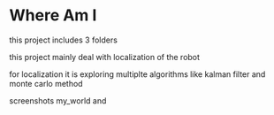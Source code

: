# Where Am I


this project includes 3 folders

this project mainly deal with localization of the robot

for localization it is exploring multiplte algorithms like kalman filter and monte carlo method

screenshots
my_world
and 

